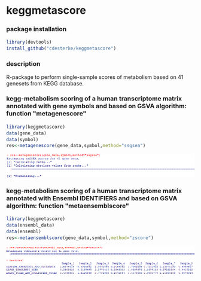 # keggmetascore






### package installation
```r
library(devtools)
install_github("cdesterke/keggmetascore")
```
### description
R-package to perform single-sample scores of metabolism based on 41 genesets from KEGG database.




### kegg-metabolism scoring of a human transcriptome matrix annotated with gene symbols and based on GSVA algorithm: function "metagenescore"
```r
library(keggmetascore)
data(gene_data)
data(symbol)
res<-metagenescore(gene_data,symbol,method="ssgsea")
```
![res](https://github.com/cdesterke/keggmetascore/blob/main/metagenescore.png)



### kegg-metabolism scoring of a human transcriptome matrix annotated with Ensembl IDENTIFIERS and based on GSVA algorithm: function "metaensemblscore"
```r
library(keggmetascore)
data(ensembl_data)
data(ensembl)
res<-metaensemblscore(gene_data,symbol,method="zscore")
```
![res](https://github.com/cdesterke/keggmetascore/blob/main/ensemblscore.png)
